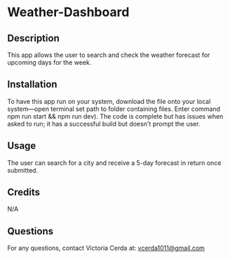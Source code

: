 # Weather-Dashboard

## Description

This app allows the user to search and check the weather forecast for upcoming days for the week.


## Installation

To have this app run on your system, download the file onto your local system—open terminal set path to folder containing files. Enter command npm run start && npm run dev). The code is complete but has issues when asked to run; it has a successful build but doesn't prompt the user.

## Usage

The user can search for a city and receive a 5-day forecast in return once submitted.

## Credits

N/A

## Questions

For any questions, contact Victoria Cerda at:
vcerda1011@gmail.com
